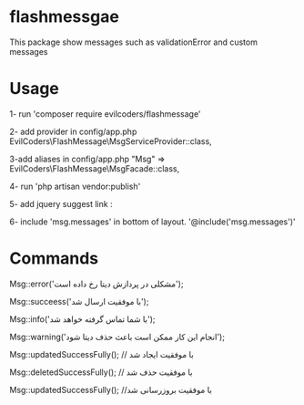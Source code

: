 # flashmessgae
This package show messages such as validationError and custom messages

# Usage

1- run 'composer require evilcoders/flashmessage'

2- add provider in config/app.php
        EvilCoders\FlashMessage\MsgServiceProvider::class,

3-add aliases in config/app.php
        "Msg" => EvilCoders\FlashMessage\MsgFacade::class,

4- run 'php artisan vendor:publish'

5- add jquery
suggest link : 
        <script src="//ajax.googleapis.com/ajax/libs/jquery/2.0.3/jquery.min.js" ></script>

6- include 'msg.messages' in bottom of layout.
  '@include('msg.messages')'


# Commands

Msg::error('مشکلی در پردازش دیتا رخ داده است');

Msg::succeess('با موفقیت ارسال شد');

Msg::info('با شما تماس گرفته خواهد شد');

Msg::warning('انجام این کار ممکن است باعث حذف دیتا شود');


Msg::updatedSuccessFully(); // با موفقیت ایجاد شد

Msg::deletedSuccessFully(); // با موفقیت حذف شد

Msg::updatedSuccessFully(); //با موفقیت بروزرسانی شد






